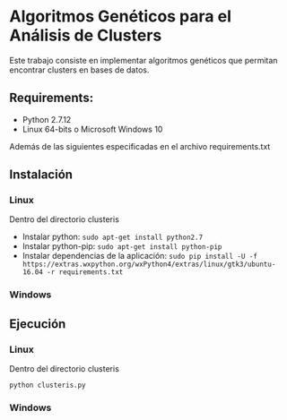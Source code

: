 # Algoritmos Genéticos para el Análisis de Clusters

Este trabajo consiste en implementar algoritmos genéticos que permitan encontrar clusters en bases de datos.

## Requirements:
* Python 2.7.12
* Linux 64-bits o Microsoft Windows 10


Además de las siguientes especificadas en el archivo requirements.txt

## Instalación

### Linux

Dentro del directorio clusteris

 * Instalar python: `sudo apt-get install python2.7`
 * Instalar python-pip: `sudo apt-get install python-pip`
 * Instalar dependencias de la aplicación: `sudo pip install -U -f https://extras.wxpython.org/wxPython4/extras/linux/gtk3/ubuntu-16.04 -r requirements.txt`

### Windows

## Ejecución

### Linux

Dentro del directorio clusteris

```python clusteris.py```

### Windows
